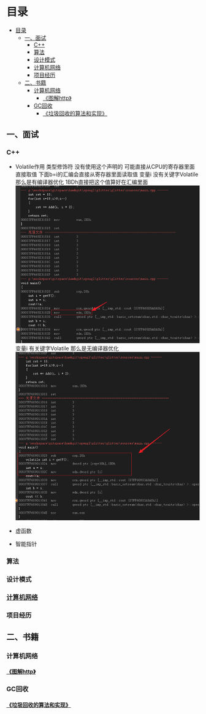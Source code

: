 # 目录

<!-- TOC -->

- [目录](#%E7%9B%AE%E5%BD%95)
    - [一、面试](#%E4%B8%80%E9%9D%A2%E8%AF%95)
        - [C++](#c)
        - [算法](#%E7%AE%97%E6%B3%95)
        - [设计模式](#%E8%AE%BE%E8%AE%A1%E6%A8%A1%E5%BC%8F)
        - [计算机网络](#%E8%AE%A1%E7%AE%97%E6%9C%BA%E7%BD%91%E7%BB%9C)
        - [项目经历](#%E9%A1%B9%E7%9B%AE%E7%BB%8F%E5%8E%86)
    - [二、书籍](#%E4%BA%8C%E4%B9%A6%E7%B1%8D)
        - [计算机网络](#%E8%AE%A1%E7%AE%97%E6%9C%BA%E7%BD%91%E7%BB%9C)
            - [《图解http》](#%E5%9B%BE%E8%A7%A3http)
        - [GC回收](#gc%E5%9B%9E%E6%94%B6)
            - [《垃圾回收的算法和实现》](#%E5%9E%83%E5%9C%BE%E5%9B%9E%E6%94%B6%E7%9A%84%E7%AE%97%E6%B3%95%E5%92%8C%E5%AE%9E%E7%8E%B0)

<!-- /TOC -->

## 一、面试

### C++
- Volatile作用
类型修饰符 没有使用这个声明的 可能直接从CPU的寄存器里面直接取值 下面b=i的汇编会直接从寄存器里面读取值
变量i 没有关键字Volatile 那么是有编译器优化 1BDh直接把这个值算好在汇编里面
![](Img/2020-05-20-08-14-56.png)
变量i 有关键字Volatile 那么是无编译器优化 
![](Img/2020-05-20-08-16-41.png)
- 虚函数

- 智能指针
 


### 算法

### 设计模式



### [计算机网络](https://github.com/wlxklyh/book/blob/master/interview/neiwork/Main.md)

### 项目经历

## 二、书籍

### 计算机网络

#### [《图解http》](https://github.com/wlxklyh/book/blob/master/Book/GC/Main.md)

### GC回收

#### [《垃圾回收的算法和实现》](https://github.com/wlxklyh/book/blob/master/Book/neiwork/Study.md)
